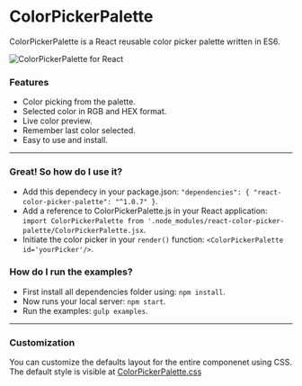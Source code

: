# ColorPickerPalette
ColorPickerPalette is a React reusable color picker palette written in ES6.

![ColorPickerPalette for React](https://raw.githubusercontent.com/gibbok/react-color-picker-palette/master/examples/colorpicker-react-example.png)

### Features
- Color picking from the palette.
- Selected color in RGB and HEX format.
- Live color preview.
- Remember  last color selected.
- Easy to use and install.

---

### Great! So how do I use it?
- Add this dependecy in your package.json: `"dependencies": { "react-color-picker-palette": "^1.0.7" }`.
- Add a reference to ColorPickerPalette.js in your React application: `import ColorPickerPalette from '.node_modules/react-color-picker-palette/ColorPickerPalette.jsx`.
- Initiate the color picker in your `render()` function: `<ColorPickerPalette id='yourPicker'/>`.

### How do I run the examples?
- First install all dependencies folder using: `npm install`.
- Now runs your local server: `npm start`.
- Run the examples: `gulp examples`.

---

### Customization
You can customize the defaults layout for the entire componenet using CSS.
The default style is visible at [ColorPickerPalette.css](ColorPickerPalette.css)




